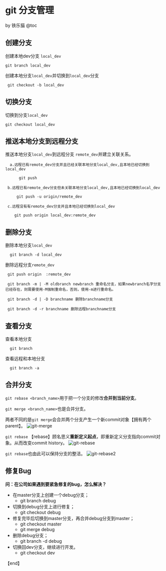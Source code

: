 # git 分支管理

by 铁乐猫
@toc

## 创建分支

创建本地dev分支 `local_dev`

    git branch local_dev

创建本地分支`local_dev`并切换到`local_dev`分支

     git checkout -b local_dev

## 切换分支

切换到分支`local_dev`

    git checkout local_dev

## 推送本地分支到远程分支

推送本地分支`local_dev`到远程分支 `remote_dev`并建立关联关系。

      a.远程已有remote_dev分支并且已经关联本地分支local_dev,且本地已经切换到local_dev

          git push

     b.远程已有remote_dev分支但未关联本地分支local_dev,且本地已经切换到local_dev

         git push -u origin/remote_dev

     c.远程没有有remote_dev分支并且本地已经切换到local_dev

        git push origin local_dev:remote_dev

## 删除分支

删除本地分支`local_dev`

      git branch -d local_dev

删除远程分支`remote_dev`

     git push origin  :remote_dev

     git branch -m | -M oldbranch newbranch 重命名分支，如果newbranch名字分支已经存在，则需要使用-M强制重命名，否则，使用-m进行重命名。

     git branch -d | -D branchname 删除branchname分支

     git branch -d -r branchname 删除远程branchname分支

## 查看分支

查看本地分支

      git branch

查看远程和本地分支

      git branch -a

## 合并分支

`git rebase <branch_name>`用于把一个分支的修改**合并到当前分支**。

`git merge <branch_name>`也是合并分支。

两者不同的是`git merge`会合并两个分支产生一个新commit对象【拥有两个parent】。
![git-merge]($resource/git-merge.jpg)

`git rebase` 【rebase】顾名思义**重新定义起点**，即重新定义分支指向commit对象。从而改变commit history。
![git-rebase]($resource/git-rebase.jpg)

`git rebase`也由此可以保持分支的整洁。
![git-rebase2]($resource/git-rebase2.jpg)

## 修复Bug

**问：在公司如果遇到要紧急修复的bug，怎么解决？**

* 在master分支上创建一个debug分支；
  * git branch debug 
* 切换到debug分支上进行修复；
  * git checkout debug
* 修复完毕后切换到master分支，再合并debug分支到master；
  * git checkout master
  * git merge debug 
* 删除debug分支；
  * git branch -d debug
* 切换回dev分支，继续进行开发。
  * git checkout dev

【end】